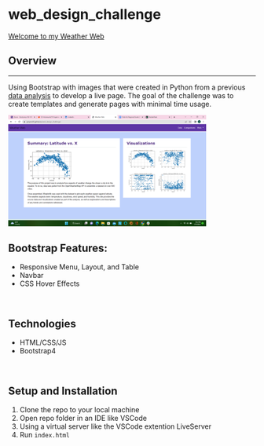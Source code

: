 # web_design_challenge
[Welcome to my Weather Web](https://gmyers95.github.io/web_design_challenge/)

## Overview
<hr>

Using Bootstrap with images that were created in Python from a previous [data analysis](https://github.com/GMyers95/api_challenge) to develop a live page.  The goal of the challenge was to create templates and generate pages with minimal time usage.

<img src= "homepage.png" width="80%">

## Bootstrap Features:
* Responsive Menu, Layout, and Table
* Navbar
* CSS Hover Effects

<br>

## Technologies    
*  HTML/CSS/JS
*  Bootstrap4

<br>


## Setup and Installation  

1. Clone the repo to your local machine
1. Open repo folder in an IDE like VSCode
1. Using a virtual server like the VSCode extention LiveServer
1. Run `index.html`  

<br>
